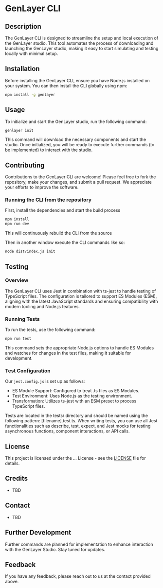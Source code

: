 # GenLayer CLI

## Description

The GenLayer CLI is designed to streamline the setup and local execution of the GenLayer studio. This tool automates the process of downloading and launching the GenLayer studio, making it easy to start simulating and testing locally with minimal setup.

## Installation

Before installing the GenLayer CLI, ensure you have Node.js installed on your system. You can then install the CLI globally using npm:

```bash
npm install -g genlayer
```

## Usage

To initialize and start the GenLayer studio, run the following command:

```bash
genlayer init
```

This command will download the necessary components and start the studio. Once initialized, you will be ready to execute further commands (to be implemented) to interact with the studio.

## Contributing

Contributions to the GenLayer CLI are welcome! Please feel free to fork the repository, make your changes, and submit a pull request. We appreciate your efforts to improve the software.

### Running the CLI from the repository

First, install the dependencies and start the build process

```bash
npm install
npm run dev
```

This will continuously rebuild the CLI from the source

Then in another window execute the CLI commands like so:

```bash
node dist/index.js init
```

## Testing

### Overview

The GenLayer CLI uses Jest in combination with ts-jest to handle testing of TypeScript files. The configuration is tailored to support ES Modules (ESM), aligning with the latest JavaScript standards and ensuring compatibility with modern tooling and Node.js features.

### Running Tests

To run the tests, use the following command:

```bash
npm run test
```

This command sets the appropriate Node.js options to handle ES Modules and watches for changes in the test files, making it suitable for development.

### Test Configuration

Our `jest.config.js` is set up as follows:

- ES Module Support: Configured to treat .ts files as ES Modules.
- Test Environment: Uses Node.js as the testing environment.
- Transformation: Utilizes ts-jest with an ESM preset to process TypeScript files.

Tests are located in the tests/ directory and should be named using the following pattern: [filename].test.ts. When writing tests, you can use all Jest functionalities such as describe, test, expect, and Jest mocks for testing asynchronous functions, component interactions, or API calls.

## License

This project is licensed under the ... License - see the [LICENSE](LICENSE) file for details.

## Credits

- TBD

## Contact

- TBD

## Further Development

Further commands are planned for implementation to enhance interaction with the GenLayer Studio. Stay tuned for updates.

## Feedback

If you have any feedback, please reach out to us at the contact provided above.
